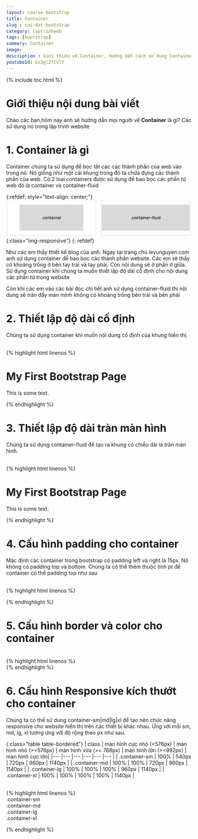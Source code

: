 ```yaml
---
layout: course-bootstrap
title: Container 
slug : cai-dat-bootstrap
category: laptrinhweb
tags: [bootstrap]
summery: Container
image:
description : Giới thiệu về Container, hướng dẫn cách sử dụng Container trong lập trình web.
youtubeId: Ex3glZTCvlY
---
```


{% include toc.html %}

# **Giới thiệu nội dung bài viết**

Chào các bạn,hôm nay anh sẽ hướng dẫn mọi người về <b>Container</b> là gì? Các sử dụng nó trong lập trình website 

# **1. Container là gì**

Container chúng ta sử dụng để bọc tất các các thành phần của web vào trong nó. Nó giống như một cái khung trong đó ta chứa đựng các thành phần của web. Có 2 loại containers được sử dụng để bao bọc các phần tử web đó là container và container-fluid


{:refdef: style="text-align: center;"}
![container](/images/post/boostrap/container.png){:class="img-responsive"}
{: refdef}

Như các em thấy thiết kế blog của anh. Ngay tại trang chủ levunguyen.com anh sử dụng container để bao bọc các thành phần website. Các em sẽ thấy có khoảng trống ở bên tay trái và tay phải. Còn nội dung sẽ ở phần ở giữa. Sử dụng container khi chúng ta muốn thiết lập độ dài cố định cho nội dung các phần tử trong website

Còn khi các em vào các bài đọc chi tiết anh sử dụng container-fluid thì nội dung sẽ tràn đầy màn mình không có khoảng trống bên trái và bên phải

# **2. Thiết lập độ dài cố định**

Chúng ta sử dụng container khi muốn nội dung cố định của khung hiển thị. 

<br>
{% highlight html  linenos %}

 <div class="container">
  <h1>My First Bootstrap Page</h1>
  <p>This is some text.</p>
</div> 

{% endhighlight %}


# **3. Thiết lập độ dài tràn màn hình**

Chúng ta sử dụng container-fluid để tạo ra khung có chiều dài là tràn màn hình.

<br>
{% highlight html  linenos %}

 <div class="container-fluid">
  <h1>My First Bootstrap Page</h1>
  <p>This is some text.</p>
</div> 

{% endhighlight %}

# **4. Cấu hình padding cho container**

Mặc định các container trong bootstrap có padding left và right là 15px. Nó không có padding top và bottom. Chúng ta có thể thêm thuộc tính pt để container có thể padding top như sau

<br>
{% highlight html  linenos %}

 <div class="container pt-3"></div> 

{% endhighlight %}

# **5. Cấu hình border và color cho container**

<br>
{% highlight html  linenos %}

<div class="container p-3 my-3 border"></div>

<div class="container p-3 my-3 bg-dark text-white"></div>

<div class="container p-3 my-3 bg-primary text-white"></div> 
{% endhighlight %}

# **6. Cấu hình Responsive kích thướt cho container**

Chúng ta có thể sử dung container-sm|md|lg|xl để tạo nên chức năng responsive cho website hiển thị trên các thiết bị khác nhau. Ứng với mỗi sm, md, lg, xl tương ứng với độ rộng theo px như sau.

{:class="table table-bordered"}
|  class            |  màn hình cực nhỏ (<576px) |  màn hình nhỏ (>=576px) | màn hình vừa (>= 768px) | màn hình lớn (>=992px) | màn hình cực lớn|
|---                |---                         |---                      |---                      |---                     |---              |
| .container-sm     | 100%                       | 540px                   |  720px                  | 960px                  | 1140px          |
| .container-md     | 100%                       | 100%                    |  720px                  | 960px                  | 1140px          |
| .container-lg     | 100%                       | 100%                    |  100%                   | 960px                  | 1140px          |
| .container-xl     | 100%                       | 100%                    |  100%                   | 100%                   | 1140px          |

<br>
{% highlight html  linenos %}

<div class="container-sm">.container-sm</div>
<div class="container-md">.container-md</div>
<div class="container-lg">.container-lg</div>
<div class="container-xl">.container-xl</div> 

{% endhighlight %}


